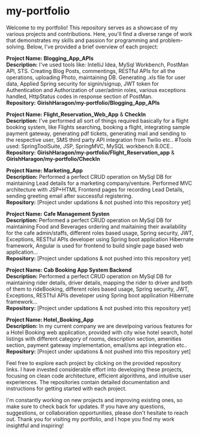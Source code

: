# my-portfolio
Welcome to my portfolio! This repository serves as a showcase of my various projects and contributions. Here, you'll find a diverse range of work that demonstrates my skills and passion for programming and problem-solving. Below, I've provided a brief overview of each project:

**Project Name:** **Blogging_App_APIs**      
**Description:** I've used tools like: IntelliJ Idea, MySql Workbench, PostMan API, STS. Creating Blog Posts, commentings, RESTful APIs for all the operations, uploading Photo, maintaining DB. Generating .xls file for user data, Applied Spring security for signin/signup, JWT token for Authentication and Authorization of user/admin roles, various exceptions handled, HttpStatus codes in response section of PostMan.        
**Repository:** **GirishHaragon/my-portfolio/Blogging_App_APIs**

**Project Name:** **Flight_Reservation_Web_App** & **CheckIn**   
**Description:** I've performed all sort of things required basically for a flight booking system, like Flights searching, booking a flight, integrating sample payment gateway, generating pdf tickets, generating mail and sending to the respective user, SMS third party API integration from Twilio etc.. #Tools used: SpringToolSuite, JSP, SpringMVC, MySQL workbench 8.0CE..           
**Repository:**  **GirishHaragon/my-portfolio/Flight_Reservation_app** & **GirishHaragon/my-portfolio/CheckIn**

**Project Name:** **Marketing_App**          
**Description:** Performed a perfect CRUD operation on MySql DB for maintaining Lead details for a marketing company/venture. Performed MVC architecture with JSP+HTML Frontend pages for recording Lead Details, sending greeting email after successful registering.          
**Repository:** [Project under updations & not pushed into this repository yet]

**Project Name:** **Cafe Management Systen**          
**Description:** Performed a perfect CRUD operation on MySql DB for maintaining Food and Beverages ordering and maitaining their availability for the cafe admin/staffs, different roles based usage, Spring security, JWT, Exceptions, RESTful APIs developer using Spring boot application Hibernate framework, Angular is used for frontend to build single page based web application...           
**Repository:** [Project under updations & not pushed into this repository yet]

**Project Name:** **Cab Booking App System Backend**            
**Description:** Performed a perfect CRUD operation on MySql DB for maintaining rider details, driver details, mapping the rider to driver and both of them to rideBooking, different roles based usage, Spring security, JWT, Exceptions, RESTful APIs developer using Spring boot application Hibernate framework...         
**Repository:** [Project under updations & not pushed into this repository yet]

**Project Name: Hotel_Booking_App**           
**Description:** In my current company we are develpoing various features for a Hotel Booking web application, provided with city wise hotel search, hotel listings with different category of rooms, description section, amenities section, payment gateway implementation, email/sms api integration etc..           
**Repository:** [Project under updations & not pushed into this repository yet]

Feel free to explore each project by clicking on the provided repository links. I have invested considerable effort into developing these projects, focusing on clean code architecture, efficient algorithms, and intuitive user experiences. The repositories contain detailed documentation and instructions for getting started with each project.

I'm constantly working on new projects and improving existing ones, so make sure to check back for updates. If you have any questions, suggestions, or collaboration opportunities, please don't hesitate to reach out. Thank you for visiting my portfolio, and I hope you find my work insightful and inspiring!
